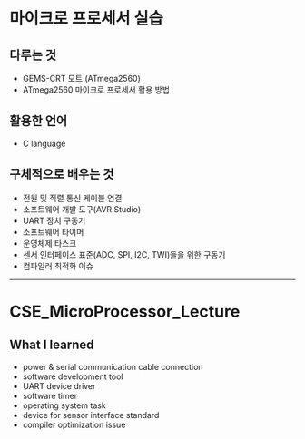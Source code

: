 # 마이크로 프로세서 실습

## 다루는 것

- GEMS-CRT 모트 (ATmega2560)
- ATmega2560 마이크로 프로세서 활용 방법

## 활용한 언어

- C language

## 구체적으로 배우는 것

- 전원 및 직렬 통신 케이블 연결
- 소프트웨어 개발 도구(AVR Studio)
- UART 장치 구동기
- 소프트웨어 타이머
- 운영체제 타스크
- 센서 인터페이스 표준(ADC, SPI, I2C, TWI)들을 위한 구동기
- 컴파일러 최적화 이슈

- - -
# CSE_MicroProcessor_Lecture

## What I learned

- power & serial communication cable connection
- software development tool
- UART device driver
- software timer
- operating system task
- device for sensor interface standard
- compiler optimization issue
